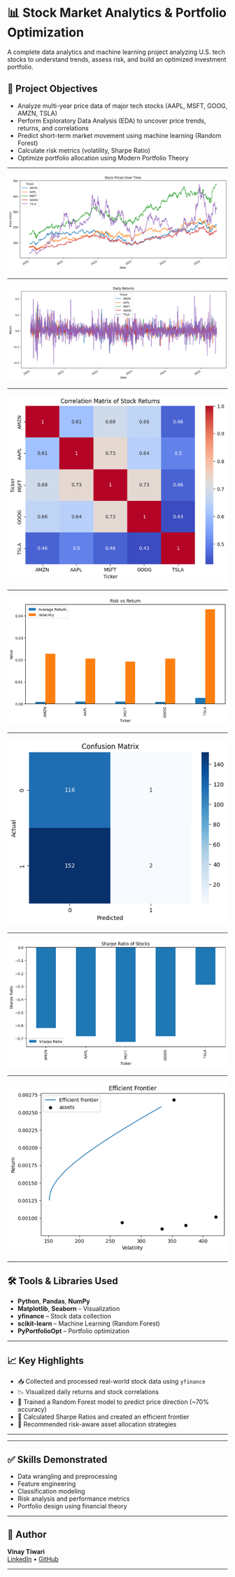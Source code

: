 # 📊 Stock Market Analytics & Portfolio Optimization

A complete data analytics and machine learning project analyzing U.S. tech stocks to understand trends, assess risk, and build an optimized investment portfolio.

## 🚀 Project Objectives

- Analyze multi-year price data of major tech stocks (AAPL, MSFT, GOOG, AMZN, TSLA)
- Perform Exploratory Data Analysis (EDA) to uncover price trends, returns, and correlations
- Predict short-term market movement using machine learning (Random Forest)
- Calculate risk metrics (volatility, Sharpe Ratio)
- Optimize portfolio allocation using Modern Portfolio Theory

---

![Stock Price Trend](images/Prices_OverTime.png)

---

![Stock Price Trend](images/Daily_Returns.png)

---

![Stock Price Trend](images/Correlation_Matrix.png)

---

![Stock Price Trend](images/Risk_vs_Return.png)

---

![Stock Price Trend](images/Confusion_Matrix.png)

---

![Stock Price Trend](images/Sharpe_Ratio.png)

---

![Stock Price Trend](images/Efficient_Frontier.png)

---

## 🛠️ Tools & Libraries Used

- **Python**, **Pandas**, **NumPy**
- **Matplotlib**, **Seaborn** – Visualization
- **yfinance** – Stock data collection
- **scikit-learn** – Machine Learning (Random Forest)
- **PyPortfolioOpt** – Portfolio optimization

---

## 📈 Key Highlights

- 📥 Collected and processed real-world stock data using `yfinance`
- 📉 Visualized daily returns and stock correlations
- 🤖 Trained a Random Forest model to predict price direction (~70% accuracy)
- 🧮 Calculated Sharpe Ratios and created an efficient frontier
- 💼 Recommended risk-aware asset allocation strategies

---


---

## ✅ Skills Demonstrated

- Data wrangling and preprocessing  
- Feature engineering  
- Classification modeling  
- Risk analysis and performance metrics  
- Portfolio design using financial theory

---

## 📌 Author

**Vinay Tiwari**  
[LinkedIn](https://www.linkedin.com/in/vinaytiwari25) • [GitHub](https://github.com/Vinaytiwari25)

---



